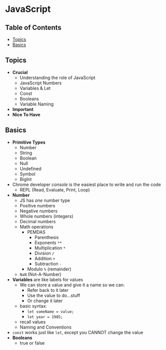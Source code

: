 # JavaScript

## Table of Contents <!-- omit in toc -->

- [Topics](#topics)
- [Basics](#basics)


## Topics

- **Crucial**
  - Understanding the role of JavaScript
  - JavaScript Numbers
  - Variables & Let
  - Const
  - Booleans
  - Variable Naming
- **Important**
- **Nice To Have**


## Basics

- **Primitive Types**
  - Number
  - String
  - Boolean
  - Null
  - Undefined
  - Symbol
  - BigInt
- Chrome developer _console_ is the easiest place to write and run the code
  - REPL (Read, Evaluate, Print, Loop)
- **Number**
  - JS has _one_ number type
  - Positive numbers
  - Negative numbers
  - Whole numbers (integers)
  - Decimal numbers
  - Math operations
    - PEMDAS
      - Parenthesis
      - Exponents `**`
      - Multiplication `*`
      - Division `/`
      - Addition `+`
      - Subtraction `-`
    - Modulo `%` (remainder)
  - `NaN` (Not-A-Number)
- **Variables** are like labels for values
  - We can store a value and give it a name so we can:
    - Refer back to it later
    - Use the value to do...stuff
    - Or change it later
  - basic syntax:
    - `let someName = value;`
    - `let year = 1985;`
  - recall values
  - Naming and Conventions
- `const` works just like `let`, except you CANNOT change the value
- **Booleans**
  - true or false
